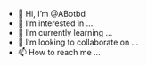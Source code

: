 - 👋 Hi, I’m @ABotbd
- 👀 I’m interested in ...
- 🌱 I’m currently learning ...
- 💞️ I’m looking to collaborate on ...
- 📫 How to reach me ...

<!---
ABotbd/ABotbd is a ✨ special ✨ repository because its `README.md` (this file) appears on your GitHub profile.
You can click the Preview link to take a look at your changes.
--->
